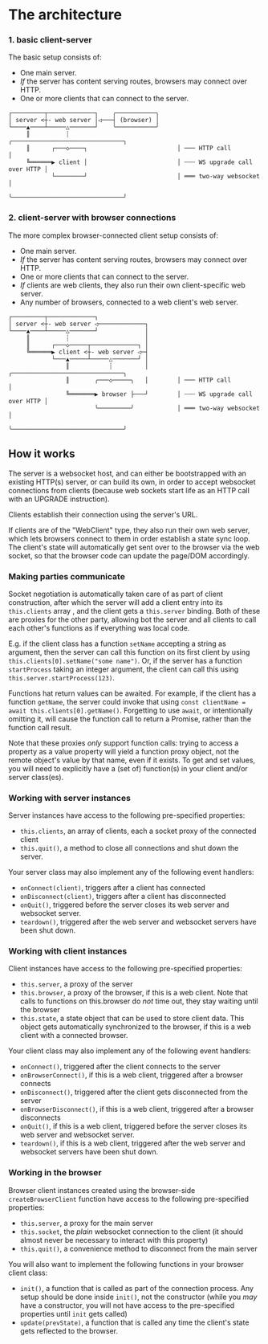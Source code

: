 # The architecture

### 1. basic client-server

The basic setup consists of:

- One main server.
- _If_ the server has content serving routes, browsers may connect over HTTP.
- One or more clients that can connect to the server.

```
┌─────────┬─────────────┐    ╭───────────╮
│ server <┼- web server │◁───┤ (browser) │ 
└────▲────┴─────△───────┘    ╰───────────╯ 
     ║          ┊                              ╭───────────────────────────────╮
     ║      ┌───◇────┐                         │ ─── HTTP call                 │
     ╚══════▶ client │                         │ ┄┄┄ WS upgrade call over HTTP │
            └────────┘                         │ ═══ two-way websocket         │
                                               ╰───────────────────────────────╯
```

### 2. client-server with browser connections

The more complex browser-connected client setup consists of:

- One main server.
- _If_ the server has content serving routes, browsers may connect over HTTP.
- One or more clients that can connect to the server.
- _If_ clients are web clients, they also run their own client-specific web server.
- Any number of browsers, connected to a web client's web server.

```
┌─────────┬─────────────┐
│ server <┼- web server ◁─────────────┐
└────▲────┴─────△───────┘             │
     ║          ┊                     │
     ║      ┌───◇─────┬─────────────┐ │
     ╚══════▶ client <┼- web server ◁─┤
            └───▲─────┴─────△───────┘ │
                ║           ┊         │        ╭───────────────────────────────╮
                ║       ╭───◇─────╮   │        │ ─── HTTP call                 │
                ╚═══════▶ browser ├───┘        │ ┄┄┄ WS upgrade call over HTTP │
                        ╰─────────╯            │ ═══ two-way websocket         │
                                               ╰───────────────────────────────╯
```

## How it works

The server is a websocket host, and can either be bootstrapped with an existing HTTP(s) server, or can build its own, in order to accept websocket connections from clients (because web sockets start life as an HTTP call with an UPGRADE instruction).

Clients establish their connection using the server's URL.

If clients are of the "WebClient" type, they also run their own web server, which lets browsers connect to them in order establish a state sync loop. The client's state will automatically get sent over to the browser via the web socket, so that the browser code can update the page/DOM accordingly.

### Making parties communicate

Socket negotiation is automatically taken care of as part of client construction, after which the server will add a client entry into its `this.clients` array , and the client gets a `this.server` binding. Both of these are proxies for the other party, allowing bot the server and all clients to call each other's functions as if everything was local code.

E.g. if the client class has a function `setName` accepting a string as argument, then the server can call this function on its first client by using `this.clients[0].setName("some name")`. Or, if the server has a function `startProcess` taking an integer argument, the client can call this using `this.server.startProcess(123)`.

Functions hat return values can be awaited. For example, if the client has a function `getName`, the server could invoke that using `const clientName = await this.clients[0].getName()`. Forgetting to use `await`, or intentionally omitting it, will cause the function call to return a Promise, rather than the function call result.

Note that these proxies _only_ support function calls: trying to access a property as a value property will yield a function proxy object, not the remote object's value by that name, even if it exists. To get and set values, you will need to explicitly have a (set of) function(s) in your client and/or server class(es).

### Working with server instances

Server instances have access to the following pre-specified properties:

- `this.clients`, an array of clients, each a socket proxy of the connected client
- `this.quit()`, a method to close all connections and shut down the server.

Your server class may also implement any of the following event handlers:

- `onConnect(client)`, triggers after a client has connected
- `onDisconnect(client)`, triggers after a client has disconnected
- `onQuit()`, triggered before the server closes its web server and websocket server.
- `teardown()`, triggered after the web server and websocket servers have been shut down.

### Working with client instances

Client instances have access to the following pre-specified properties:

- `this.server`, a proxy of the server
- `this.browser`, a proxy of the browser, if this is a web client. Note that calls to functions on this.browser do _not_ time out, they stay waiting until the browser
- `this.state`, a state object that can be used to store client data. This object gets automatically synchronized to the browser, if this is a web client with a connected browser.

Your client class may also implement any of the following event handlers:

- `onConnect()`, triggered after the client connects to the server
- `onBrowserConnect()`, if this is a web client, triggered after a browser connects
- `onDisconnect()`, triggered after the client gets disconnected from the server
- `onBrowserDisconnect()`, if this is a web client, triggered after a browser disconnects
- `onQuit()`, if this is a web client, triggered before the server closes its web server and websocket server.
- `teardown()`, if this is a web client, triggered after the web server and websocket servers have been shut down.

### Working in the browser

Browser client instances created using the browser-side `createBrowserClient` function have access to the following pre-specified properties:

- `this.server`, a proxy for the main server
- `this.socket`, the _plain_ websocket connection to the client (it should almost never be necessary to interact with this property)
- `this.quit()`, a convenience method to disconnect from the main server

You will also want to implement the following functions in your browser client class:

- `init()`, a function that is called as part of the connection process. Any setup should be done inside `init()`, not the constructor (while you _may_ have a constructor, you will not have access to the pre-specified properties until `init` gets called)
- `update(prevState)`, a function that is called any time the client's state gets reflected to the browser.
